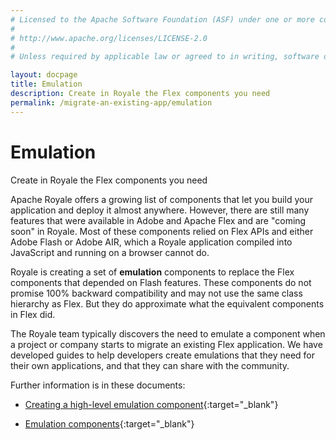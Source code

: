 ```yaml
---
# Licensed to the Apache Software Foundation (ASF) under one or more contributor license agreements.  See the NOTICE file distributed with this work for additional information regarding copyright ownership. The ASF licenses this file to You under the Apache License, Version 2.0 (the "License"); you may not use this file except in compliance with the License.  You may obtain a copy of the License at
# 
# http://www.apache.org/licenses/LICENSE-2.0
# 
# Unless required by applicable law or agreed to in writing, software distributed under the License is distributed on an "AS IS" BASIS, WITHOUT WARRANTIES OR CONDITIONS OF ANY KIND, either express or implied. See the License for the specific language governing permissions and limitations under the License.

layout: docpage
title: Emulation
description: Create in Royale the Flex components you need
permalink: /migrate-an-existing-app/emulation
---
```


# Emulation

Create in Royale the Flex components you need

Apache Royale offers a growing list of components that let you build your application and deploy it almost anywhere. However, there are still many features that were available in Adobe and Apache Flex and are "coming soon" in Royale. Most of these components relied on Flex APIs and either Adobe Flash or Adobe AIR, which a Royale application compiled into JavaScript and running on a browser cannot do.

Royale is creating a set of **emulation** components to replace the Flex components that depended on Flash features. These components do not promise 100% backward compatibility and may not use the same class hierarchy as Flex. But they do approximate what the equivalent components in Flex did.

The Royale team typically discovers the need to emulate a component when a project or company starts to migrate an existing Flex application. We have developed guides to help developers create emulations that they need for their own applications, and that they can share with the community.

Further information is in these documents:

- [Creating a high-level emulation component](https://github.com/apache/royale-asjs/wiki/Creating-A-High-Level-Emulation-Component){:target="_blank"}

- [Emulation components](https://github.com/apache/royale-asjs/wiki/Emulation-Components){:target="_blank"}



